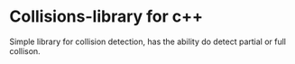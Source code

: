# Collisions-library for c++

Simple library for collision detection, has the ability do detect partial or full collison. 
